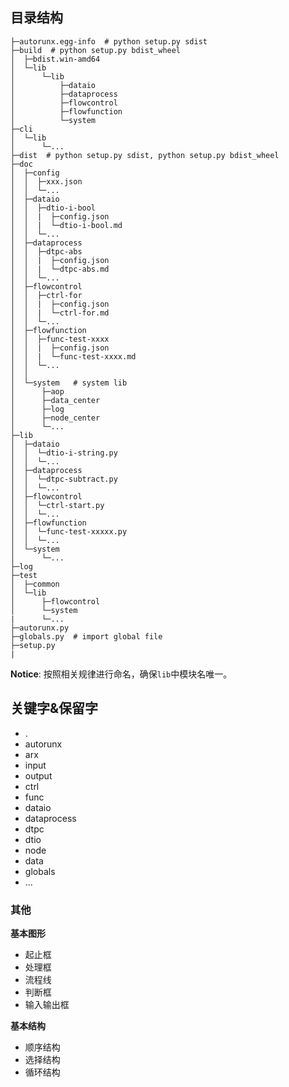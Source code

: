 
## 目录结构

```
├─autorunx.egg-info  # python setup.py sdist
├─build  # python setup.py bdist_wheel
│  ├─bdist.win-amd64
│  └─lib
│      └─lib
│          ├─dataio
│          ├─dataprocess
│          ├─flowcontrol
│          ├─flowfunction
│          └─system
├─cli
│  └─lib
│      └─...
├─dist  # python setup.py sdist, python setup.py bdist_wheel
├─doc
│  ├─config
│  │  ├─xxx.json
│  │  └─...
│  ├─dataio
│  │  ├─dtio-i-bool
│  │  |  ├─config.json
│  │  |  └─dtio-i-bool.md
│  │  └─...
│  ├─dataprocess
│  │  ├─dtpc-abs
│  │  |  ├─config.json
│  │  |  └─dtpc-abs.md
│  │  └─...
│  ├─flowcontrol
│  │  ├─ctrl-for
│  │  |  ├─config.json
│  │  |  └─ctrl-for.md
│  │  └─...
│  ├─flowfunction
│  │  ├─func-test-xxxx
│  │  |  ├─config.json
│  │  |  └─func-test-xxxx.md
│  │  └─...
│  │  
│  └─system   # system lib
│      ├─aop
│      ├─data_center
│      ├─log
│      ├─node_center
│      └─...
├─lib
│  ├─dataio
│  │  └─dtio-i-string.py
│  │  └─...
│  ├─dataprocess
│  │  └─dtpc-subtract.py
│  │  └─...
│  ├─flowcontrol
│  │  └─ctrl-start.py
│  │  └─...
│  ├─flowfunction
│  │  └─func-test-xxxxx.py
│  │  └─...
│  └─system
│      └─...
├─log
├─test
│  ├─common
│  └─lib
│      ├─flowcontrol
│      └─system
|      └─...
├─autorunx.py
├─globals.py  # import global file
├─setup.py
|
```

**Notice**: 按照相关规律进行命名，确保`lib`中模块名唯一。


## 关键字&保留字

- .
- autorunx
- arx
- input
- output
- ctrl
- func
- dataio
- dataprocess
- dtpc
- dtio
- node
- data
- globals
- ...






### 其他

**基本图形**

- 起止框
- 处理框
- 流程线
- 判断框
- 输入输出框


**基本结构**

- 顺序结构
- 选择结构
- 循环结构

















